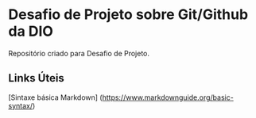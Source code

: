 # Desafio de Projeto sobre Git/Github da DIO
Repositório criado para Desafio de Projeto.

## Links Úteis
[Sintaxe básica Markdown] (https://www.markdownguide.org/basic-syntax/)

